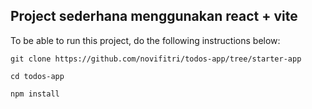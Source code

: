 ## Project sederhana menggunakan react + vite

To be able to run this project, do the following instructions below:

```
git clone https://github.com/novifitri/todos-app/tree/starter-app
```

```
cd todos-app
```

```
npm install
```
